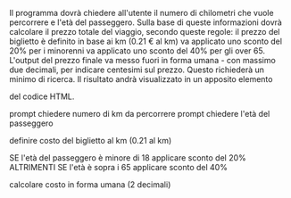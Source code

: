 Il programma dovrà chiedere all'utente il numero di chilometri che vuole percorrere e l'età del passeggero.
Sulla base di queste informazioni dovrà calcolare il prezzo totale del viaggio, secondo queste regole:
il prezzo del biglietto è definito in base ai km (0.21 € al km)
va applicato uno sconto del 20% per i minorenni
va applicato uno sconto del 40% per gli over 65.
L'output del prezzo finale va messo fuori in forma umana - con massimo due decimali, per indicare centesimi sul prezzo.
Questo richiederà un minimo di ricerca.
Il risultato andrà visualizzato in un apposito elemento <p> del  codice HTML.



prompt chiedere numero di km da percorrere
prompt chiedere l'età del passeggero

definire costo del biglietto al km (0.21 al km)

SE l'età del passeggero è minore di 18
    applicare sconto del 20%
    ALTRIMENTI SE l'età è sopra i 65
        applicare sconto del 40%

calcolare costo in forma umana (2 decimali)
